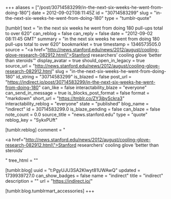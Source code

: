 +++
aliases = ["/post/30714583299/in-the-next-six-weeks-he-went-from-doing-180"]
date = 2012-09-02T08:11:45Z
id = "30714583299"
slug = "in-the-next-six-weeks-he-went-from-doing-180"
type = "tumblr-quote"

[tumblr]
text = "in the next six weeks he went from doing 180 pull-ups total to over 620"
can_reblog = false
can_reply = false
date = "2012-09-02 08:11:45 GMT"
summary = "in the next six weeks he went from doing 180 pull-ups total to over 620"
bookmarklet = true
timestamp = 1346573505.0
source = "<a href=\"http://news.stanford.edu/news/2012/august/cooling-glove-research-082912.html\">Stanford researchers&rsquo; cooling glove &lsquo;better than steroids&rsquo;</a>"
display_avatar = true
should_open_in_legacy = true
source_url = "http://news.stanford.edu/news/2012/august/cooling-glove-research-082912.html"
slug = "in-the-next-six-weeks-he-went-from-doing-180"
id_string = "30714583299"
is_blazed = false
post_url = "https://indirect.io/post/30714583299/in-the-next-six-weeks-he-went-from-doing-180"
can_like = false
interactability_blaze = "everyone"
can_send_in_message = true
is_blocks_post_format = false
format = "markdown"
short_url = "https://tmblr.co/ZY3jbySckra3"
interactability_reblog = "everyone"
state = "published"
blog_name = "indirect"
id = 30714583299.0
is_blaze_pending = false
can_blaze = false
note_count = 0.0
source_title = "news.stanford.edu"
type = "quote"
reblog_key = "SykxPUft"

[tumblr.reblog]
comment = "<p><a href=\"http://news.stanford.edu/news/2012/august/cooling-glove-research-082912.html\">Stanford researchers’ cooling glove ‘better than steroids’</a></p>"
tree_html = ""

[tumblr.blog]
uuid = "t:PgyUJU3SA2Klwyt81UWAwQ"
updated = 1739939727.0
can_show_badges = false
name = "indirect"
title = "indirect"
description = ""
url = "https://indirect.io/"

[tumblr.blog.tumblrmart_accessories]
+++

